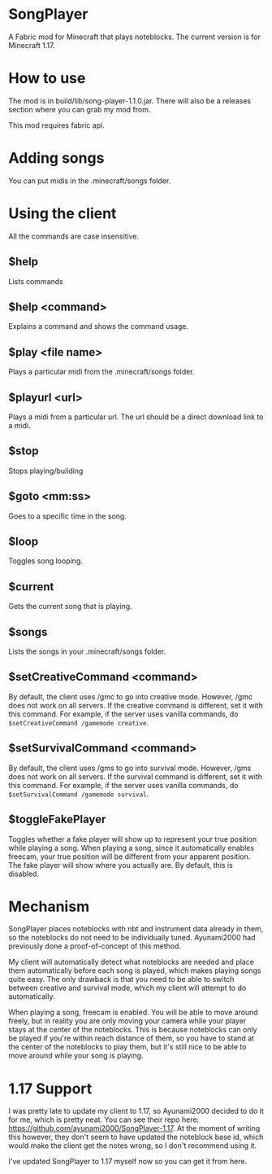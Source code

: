 # SongPlayer
A Fabric mod for Minecraft that plays noteblocks. The current version is for Minecraft 1.17.

# How to use
The mod is in build/lib/song-player-1.1.0.jar. There will also be a releases section where you can grab my mod from.

This mod requires fabric api.

# Adding songs
You can put midis in the .minecraft/songs folder.

# Using the client
All the commands are case insensitive.

## $help
Lists commands

## $help \<command>
Explains a command and shows the command usage.

## $play \<file name>
Plays a particular midi from the .minecraft/songs folder.

## $playurl \<url>
Plays a midi from a particular url. The url should be a direct download link to a midi.

## $stop
Stops playing/building

## $goto \<mm:ss>
Goes to a specific time in the song.

## $loop
Toggles song looping.

## $current
Gets the current song that is playing.

## $songs
Lists the songs in your .minecraft/songs folder.

## $setCreativeCommand \<command>
By default, the client uses /gmc to go into creative mode. However, /gmc does not work on all servers. If the creative command is different, set it with this command. For example, if the server uses vanilla commands, do `$setCreativeCommand /gamemode creative`.

## $setSurvivalCommand \<command>
By default, the client uses /gms to go into survival mode. However, /gms does not work on all servers. If the survival command is different, set it with this command. For example, if the server uses vanilla commands, do `$setSurvivalCommand /gamemode survival`.

## $toggleFakePlayer
Toggles whether a fake player will show up to represent your true position while playing a song. When playing a song, since it automatically enables freecam, your true position will be different from your apparent position. The fake player will show where you actually are. By default, this is disabled.

# Mechanism
SongPlayer places noteblocks with nbt and instrument data already in them, so the noteblocks do not need to be individually tuned. Ayunami2000 had previously done a proof-of-concept of this method.

My client will automatically detect what noteblocks are needed and place them automatically before each song is played, which makes playing songs quite easy. The only drawback is that you need to be able to switch between creative and survival mode, which my client will attempt to do automatically.

When playing a song, freecam is enabled. You will be able to move around freely, but in reality you are only moving your camera while your player stays at the center of the noteblocks. This is because noteblocks can only be played if you're within reach distance of them, so you have to stand at the center of the noteblocks to play them, but it's still nice to be able to move around while your song is playing.

# 1.17 Support
I was pretty late to update my client to 1.17, so Ayunami2000 decided to do it for me, which is pretty neat. You can see their repo here: https://github.com/ayunami2000/SongPlayer-1.17. At the moment of writing this however, they don't seem to have updated the noteblock base id, which would make the client get the notes wrong, so I don't recommend using it.

I've updated SongPlayer to 1.17 myself now so you can get it from here.
